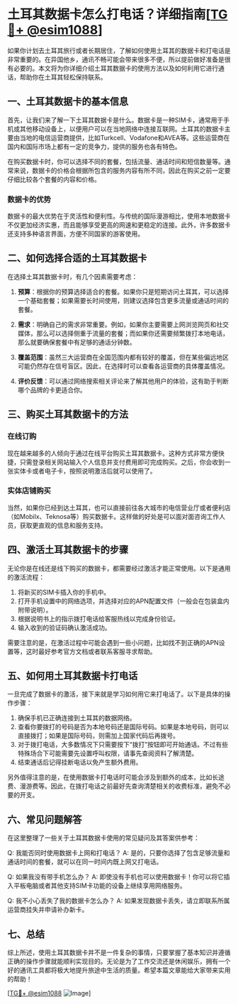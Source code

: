 # 土耳其数据卡怎么打电话？详细指南[[TG💪+ @esim1088](https://t.me/s/esim1088)]

如果你计划去土耳其旅行或者长期居住，了解如何使用土耳其的数据卡和打电话是非常重要的。在异国他乡，通讯不畅可能会带来很多不便，所以提前做好准备是很有必要的。本文将为你详细介绍土耳其数据卡的使用方法以及如何利用它进行通话，帮助你在土耳其轻松保持联系。

## 一、土耳其数据卡的基本信息

首先，让我们来了解一下土耳其数据卡是什么。数据卡是一种SIM卡，通常用于手机或其他移动设备上，以便用户可以在当地网络中连接互联网。土耳其的数据卡主要由当地的电信运营商提供，比如Turkcell、Vodafone和AVEA等。这些运营商在国内和国际市场上都有一定的竞争力，提供的服务也各有特色。

在购买数据卡时，你可以选择不同的套餐，包括流量、通话时间和短信数量等。通常来说，数据卡的价格会根据所包含的服务内容有所不同，因此在购买之前一定要仔细比较各个套餐的内容和价格。

### 数据卡的优势

数据卡的最大优势在于灵活性和便利性。与传统的国际漫游相比，使用本地数据卡不仅更加经济实惠，而且能够享受更高的网速和更稳定的连接。此外，许多数据卡还支持多种语言界面，方便不同国家的游客使用。

## 二、如何选择合适的土耳其数据卡

在选择土耳其数据卡时，有几个因素需要考虑：

1. **预算**：根据你的预算选择适合的套餐。如果你只是短期访问土耳其，可以选择一个基础套餐；如果需要长时间使用，则建议选择包含更多流量或通话时间的套餐。

2. **需求**：明确自己的需求非常重要。例如，如果你主要需要上网浏览网页和社交媒体，那么可以选择侧重于流量的套餐；而如果你还需要频繁拨打本地电话，那么就要确保套餐中有足够的通话分钟数。

3. **覆盖范围**：虽然三大运营商在全国范围内都有较好的覆盖，但在某些偏远地区可能仍然存在信号盲区。因此，在选择时可以查看各运营商的具体覆盖情况。

4. **评价反馈**：可以通过网络搜索相关评论来了解其他用户的体验，这有助于判断哪个品牌的卡更适合你。

## 三、购买土耳其数据卡的方法

### 在线订购

现在越来越多的人倾向于通过在线平台购买土耳其数据卡。这种方式非常方便快捷，只需登录相关网站输入个人信息并支付费用即可完成购买。之后，你会收到一张实体卡或者电子卡，按照说明激活后就可以使用了。

### 实体店铺购买

当然，如果你已经到达土耳其，也可以直接前往各大城市的电信营业厅或者便利店（如Mobilx、Teknosa等）购买数据卡。这样做的好处是可以面对面咨询工作人员，获取更直观的信息和服务支持。

## 四、激活土耳其数据卡的步骤

无论你是在线还是线下购买的数据卡，都需要经过激活才能正常使用。以下是通用的激活流程：

1. 将新买的SIM卡插入你的手机中。
2. 打开手机设置中的网络选项，并选择对应的APN配置文件（一般会在包装盒内附带说明）。
3. 根据说明书上的指示拨打电话给客服热线以完成身份验证。
4. 输入收到的验证码确认激活成功。

需要注意的是，在激活过程中可能会遇到一些小问题，比如找不到正确的APN设置等，这时最好参考官方文档或者联系客服寻求帮助。

## 五、如何用土耳其数据卡打电话

一旦完成了数据卡的激活，接下来就是学习如何用它来打电话了。以下是具体的操作步骤：

1. 确保手机已正确连接到土耳其的数据网络。
2. 查看你要拨打的号码是否为本地号码还是国际号码。如果是本地号码，则可以直接拨打；如果是国际号码，则需加上国家代码后再拨号。
3. 对于拨打电话，大多数情况下只需要按下“拨打”按钮即可开始通话。不过有些特殊场合下可能需要先设置呼叫权限，请事先查阅资料了解清楚。
4. 结束通话后记得挂断电话以免产生额外费用。

另外值得注意的是，在使用数据卡打电话时可能会涉及到额外的成本，比如长途费、漫游费等。因此，在拨打电话之前最好先查询清楚相关的收费标准，避免不必要的开支。

## 六、常见问题解答

在这里整理了一些关于土耳其数据卡使用的常见疑问及其答案供参考：

Q: 我能否同时使用数据卡上网和打电话？
A: 是的，只要你选择了包含足够流量和通话时间的套餐，就可以在同一时间内既上网又打电话。

Q: 如果我没有带手机怎么办？
A: 即使没有手机也可以使用数据卡！你可以将它插入平板电脑或者其他支持SIM卡功能的设备上继续享用网络服务。

Q: 我不小心丢失了我的数据卡怎么办？
A: 如果发现数据卡丢失，请立即联系所属运营商挂失并申请补办新卡。

## 七、总结

综上所述，使用土耳其数据卡并不是一件复杂的事情，只要掌握了基本知识并遵循正确的操作步骤就能顺利实现目的。无论是为了工作交流还是休闲娱乐，拥有一个好的通讯工具都将极大地提升旅途中生活的质量。希望本篇文章能给大家带来实用的帮助！

[[TG💪+ @esim1088](https://t.me/s/esim1088) ![Image](https://i.postimg.cc/4NQfJmqS/Snipaste-2025-05-13-00-14-12.png)]